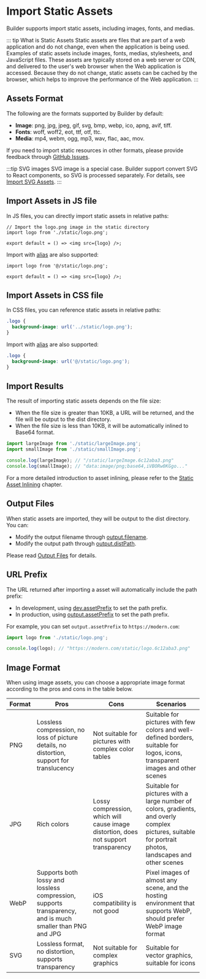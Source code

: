 # Import Static Assets

Builder supports import static assets, including images, fonts, and medias.

::: tip What is Static Assets
Static assets are files that are part of a web application and do not change, even when the application is being used. Examples of static assets include images, fonts, medias, stylesheets, and JavaScript files. These assets are typically stored on a web server or CDN, and delivered to the user's web browser when the Web application is accessed. Because they do not change, static assets can be cached by the browser, which helps to improve the performance of the Web application.
:::

## Assets Format

The following are the formats supported by Builder by default:

- **Image**: png, jpg, jpeg, gif, svg, bmp, webp, ico, apng, avif, tiff.
- **Fonts**: woff, woff2, eot, ttf, otf, ttc.
- **Media**: mp4, webm, ogg, mp3, wav, flac, aac, mov.

If you need to import static resources in other formats, please provide feedback through [GitHub Issues](https://github.com/modern-js-dev/modern.js/issues).

:::tip SVG images
SVG image is a special case. Builder support convert SVG to React components, so SVG is processed separately. For details, see [Import SVG Assets](/guide/basic/svg-assets.html).
:::

## Import Assets in JS file

In JS files, you can directly import static assets in relative paths:

```tsx
// Import the logo.png image in the static directory
import logo from './static/logo.png';

export default = () => <img src={logo} />;
```

Import with [alias](/guide/advanced/alias.html) are also supported:

```tsx
import logo from '@/static/logo.png';

export default = () => <img src={logo} />;
```

## Import Assets in CSS file

In CSS files, you can reference static assets in relative paths:

```css
.logo {
  background-image: url('../static/logo.png');
}
```

Import with [alias](/guide/advanced/alias.html) are also supported:

```css
.logo {
  background-image: url('@/static/logo.png');
}
```

## Import Results

The result of importing static assets depends on the file size:

- When the file size is greater than 10KB, a URL will be returned, and the file will be output to the dist directory.
- When the file size is less than 10KB, it will be automatically inlined to Base64 format.

```js
import largeImage from './static/largeImage.png';
import smallImage from './static/smallImage.png';

console.log(largeImage); // "/static/largeImage.6c12aba3.png"
console.log(smallImage); // "data:image/png;base64,iVBORw0KGgo..."
```

For a more detailed introduction to asset inlining, please refer to the [Static Asset Inlining](/guide/advanced/inline-assets.html) chapter.

## Output Files

When static assets are imported, they will be output to the dist directory. You can:

- Modify the output filename through [output.filename](/en/api/config-output.html#output-filename).
- Modify the output path through [output.distPath](/en/api/config-output.html#output-distpath).

Please read [Output Files](/guide/basic/output-files.html) for details.

## URL Prefix

The URL returned after importing a asset will automatically include the path prefix:

- In development, using [dev.assetPrefix](/en/api/config-dev.html#dev-assetprefix) to set the path prefix.
- In production, using [output.assetPrefix](/en/api/config-output.html#output-assetprefix) to set the path prefix.

For example, you can set `output.assetPrefix` to `https://modern.com`:

```js
import logo from './static/logo.png';

console.log(logo); // "https://modern.com/static/logo.6c12aba3.png"
```

## Image Format

When using image assets, you can choose a appropriate image format according to the pros and cons in the table below.

| Format | Pros                                                                                                      | Cons                                                                                | Scenarios                                                                                                                                              |
| ------ | --------------------------------------------------------------------------------------------------------- | ----------------------------------------------------------------------------------- | ------------------------------------------------------------------------------------------------------------------------------------------------------ |
| PNG    | Lossless compression, no loss of picture details, no distortion, support for translucency                 | Not suitable for pictures with complex color tables                                 | Suitable for pictures with few colors and well-defined borders, suitable for logos, icons, transparent images and other scenes                         |
| JPG    | Rich colors                                                                                               | Lossy compression, which will cause image distortion, does not support transparency | Suitable for pictures with a large number of colors, gradients, and overly complex pictures, suitable for portrait photos, landscapes and other scenes |
| WebP   | Supports both lossy and lossless compression, supports transparency, and is much smaller than PNG and JPG | iOS compatibility is not good                                                       | Pixel images of almost any scene, and the hosting environment that supports WebP, should prefer WebP image format                                      |
| SVG    | Lossless format, no distortion, supports transparency                                                     | Not suitable for complex graphics                                                   | Suitable for vector graphics, suitable for icons                                                                                                       |
